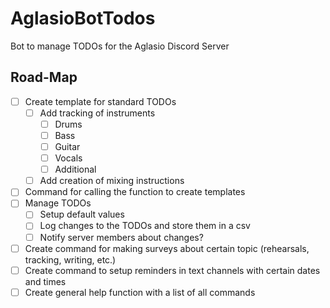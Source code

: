 # AglasioBotTodos
Bot to manage TODOs for the Aglasio Discord Server

## Road-Map
- [ ] Create template for standard TODOs
    - [ ] Add tracking of instruments
        - [ ] Drums
        - [ ] Bass
        - [ ] Guitar
        - [ ] Vocals
        - [ ] Additional
    - [ ] Add creation of mixing instructions
- [ ] Command for calling the function to create templates
- [ ] Manage TODOs
    - [ ] Setup default values
    - [ ] Log changes to the TODOs and store them in a csv
    - [ ] Notify server members about changes?
- [ ] Create command for making surveys about certain topic (rehearsals, tracking, writing, etc.)
- [ ] Create command to setup reminders in text channels with certain dates and times
- [ ] Create general help function with a list of all commands